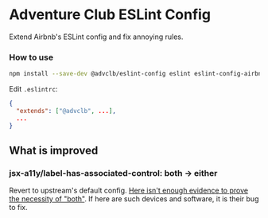 # Adventure Club ESLint Config

Extend Airbnb's ESLint config and fix annoying rules.

### How to use

```bash
npm install --save-dev @advclb/eslint-config eslint eslint-config-airbnb eslint-plugin-import eslint-plugin-jsx-a11y eslint-plugin-react eslint-plugin-react-hooks
```

Edit `.eslintrc`:

```json
{
  "extends": ["@advclb", ...],
  ...
}
```

## What is improved

### jsx-a11y/label-has-associated-control: both -> either

Revert to upstream's default config. [Here isn't enough evidence to prove the necessity of "both"](https://github.com/airbnb/javascript/pull/2136). If here are such devices and software, it is their bug to fix.
